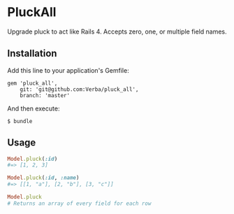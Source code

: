 # PluckAll

Upgrade pluck to act like Rails 4. Accepts zero, one, or multiple field names.

## Installation

Add this line to your application's Gemfile:

    gem 'pluck_all',
        git: 'git@github.com:Verba/pluck_all',
        branch: 'master'

And then execute:

    $ bundle

## Usage

```ruby
Model.pluck(:id)
#=> [1, 2, 3]

Model.pluck(:id, :name)
#=> [[1, "a"], [2, "b"], [3, "c"]]

Model.pluck
# Returns an array of every field for each row
```
